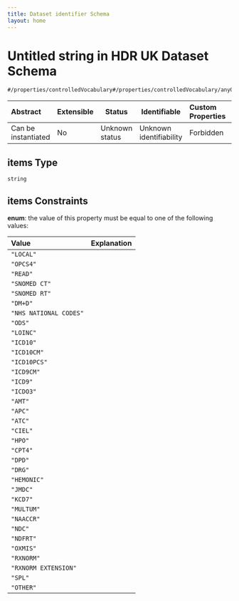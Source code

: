 ```yaml
---
title: Dataset identifier Schema
layout: home
---
```

# Untitled string in HDR UK Dataset Schema

```txt
#/properties/controlledVocabulary#/properties/controlledVocabulary/anyOf/1/items
```




| Abstract            | Extensible | Status         | Identifiable            | Custom Properties | Additional Properties | Access Restrictions | Defined In                                                                    |
| :------------------ | ---------- | -------------- | ----------------------- | :---------------- | --------------------- | ------------------- | ----------------------------------------------------------------------------- |
| Can be instantiated | No         | Unknown status | Unknown identifiability | Forbidden         | Allowed               | none                | [dataset.schema.json\*](../schema/dataset.schema.json "open original schema") |

## items Type

`string`

## items Constraints

**enum**: the value of this property must be equal to one of the following values:

| Value                  | Explanation |
| :--------------------- | ----------- |
| `"LOCAL"`              |             |
| `"OPCS4"`              |             |
| `"READ"`               |             |
| `"SNOMED CT"`          |             |
| `"SNOMED RT"`          |             |
| `"DM+D"`               |             |
| `"NHS NATIONAL CODES"` |             |
| `"ODS"`                |             |
| `"LOINC"`              |             |
| `"ICD10"`              |             |
| `"ICD10CM"`            |             |
| `"ICD10PCS"`           |             |
| `"ICD9CM"`             |             |
| `"ICD9"`               |             |
| `"ICDO3"`              |             |
| `"AMT"`                |             |
| `"APC"`                |             |
| `"ATC"`                |             |
| `"CIEL"`               |             |
| `"HPO"`                |             |
| `"CPT4"`               |             |
| `"DPD"`                |             |
| `"DRG"`                |             |
| `"HEMONIC"`            |             |
| `"JMDC"`               |             |
| `"KCD7"`               |             |
| `"MULTUM"`             |             |
| `"NAACCR"`             |             |
| `"NDC"`                |             |
| `"NDFRT"`              |             |
| `"OXMIS"`              |             |
| `"RXNORM"`             |             |
| `"RXNORM EXTENSION"`   |             |
| `"SPL"`                |             |
| `"OTHER"`              |             |
